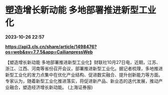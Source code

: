 # 塑造增长新动能 多地部署推进新型工业化

**2023-10-26 22:57**

**https://api3.cls.cn/share/article/1498476?os=web&sv=7.7.5&app=CailianpressWeb**

【塑造增长新动能 多地部署推进新型工业化】财联社10月27日电，近期，江苏、浙江、江西、河南等省份召开会议，部署推进新型工业化。据记者梳理，多地推进新型工业化的发力点集中在优化产业结构、促进数实融合、提升创新能力等方面。专家认为，随着新型工业化推进落实，将促进新产品、新业态的迭代发展，推动产业融合，塑造经济增长新动能。 (上海证券报)